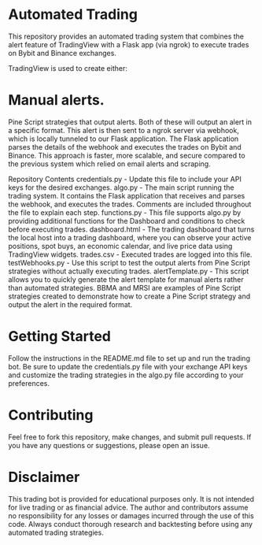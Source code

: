 # Automated Trading
This repository provides an automated trading system that combines the alert feature of TradingView with a Flask app (via ngrok) to execute trades on Bybit and Binance exchanges.

TradingView is used to create either:

# Manual alerts.
Pine Script strategies that output alerts.
Both of these will output an alert in a specific format. This alert is then sent to a ngrok server via webhook, which is locally tunneled to our Flask application. The Flask application parses the details of the webhook and executes the trades on Bybit and Binance. This approach is faster, more scalable, and secure compared to the previous system which relied on email alerts and scraping.

Repository Contents
credentials.py - Update this file to include your API keys for the desired exchanges.
algo.py - The main script running the trading system. It contains the Flask application that receives and parses the webhook, and executes the trades. Comments are included throughout the file to explain each step.
functions.py - This file supports algo.py by providing additional functions for the Dashboard and conditions to check before executing trades.
dashboard.html - The trading dashboard that turns the local host into a trading dashboard, where you can observe your active positions, spot buys, an economic calendar, and live price data using TradingView widgets.
trades.csv - Executed trades are logged into this file.
testWebhooks.py - Use this script to test the output alerts from Pine Script strategies without actually executing trades.
alertTemplate.py - This script allows you to quickly generate the alert template for manual alerts rather than automated strategies.
BBMA and MRSI are examples of Pine Script strategies created to demonstrate how to create a Pine Script strategy and output the alert in the required format.

# Getting Started
Follow the instructions in the README.md file to set up and run the trading bot. Be sure to update the credentials.py file with your exchange API keys and customize the trading strategies in the algo.py file according to your preferences.

# Contributing
Feel free to fork this repository, make changes, and submit pull requests. If you have any questions or suggestions, please open an issue.

# Disclaimer
This trading bot is provided for educational purposes only. It is not intended for live trading or as financial advice. The author and contributors assume no responsibility for any losses or damages incurred through the use of this code. Always conduct thorough research and backtesting before using any automated trading strategies.

